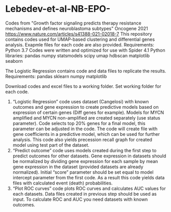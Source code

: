 # Lebedev-et-al-NB-EPO-
Codes from "Growth factor signaling predicts therapy resistance mechanisms and defines neuroblastoma subtypes" Oncogene 2021
https://www.nature.com/articles/s41388-021-02018-7
This repository contains codes used for UMAP-based clustering and differential genes analysis. Exapmle files for each code are also provided.
Requirements:
Python 3.7
Codes were written and optimized for use with Spider 4.1
Python libraries:
pandas
numpy
statsmodels
scipy
umap
hdbscan
matplotlib
seaborn

The Logistic Regression contains code and data files to replicate the results.
Requirements:
pandas
sklearn
numpy
matplotlib

Download codes and excel files to a working folder. Set working folder for each code.
1. “Logistic Regression” code uses dataset (Cangelosi) with known outcomes and gene expression to create predictive models based on expression of certain genes (Diff genes for example). Models for MYCN amplified and MYCN non-amplified are created separately (use status parameter). Code selects top 20% genes for a final model, this parameter can be adjusted in the code. The code will create file with gene coefficients in a predictive model, which can be used for further analysis. This code also yields precession recall graph for created model using test part of the dataset.
2. “Predict outcome” code uses models created during the first step to predict outcomes for other datasets. Gene expression in datasets should be normalized by dividing gene expression for each sample by mean gene expression in the dataset (provided datasets are already normalized). Initial “score” parameter should be set equal to model intercept parameter from the first code. As a result this code yields data files with calculated event (death) probabilities.
3. “Plot ROC curves” code plots ROC curves and calculates AUC values for each datasets. Data files created in previous step should be used as input. To calculate ROC and AUC you need datasets with known outcomes.


